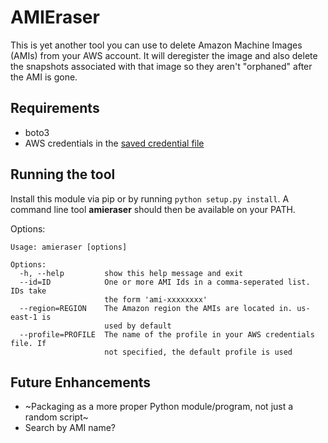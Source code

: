 # AMIEraser

This is yet another tool you can use to delete Amazon Machine Images (AMIs)
from your AWS account. It will deregister the image and also delete
the snapshots associated with that image so they aren't "orphaned" after
the AMI is gone.

## Requirements

* boto3
* AWS credentials in the [saved credential file](http://boto3.readthedocs.io/en/latest/guide/configuration.html#interactive-configuration)

## Running the tool

Install this module via pip or by running `python setup.py install`. A command 
line tool **amieraser** should then be available on your PATH.

Options:

    Usage: amieraser [options]

    Options:
      -h, --help         show this help message and exit
      --id=ID            One or more AMI Ids in a comma-seperated list. IDs take
                         the form 'ami-xxxxxxxx'
      --region=REGION    The Amazon region the AMIs are located in. us-east-1 is
                         used by default
      --profile=PROFILE  The name of the profile in your AWS credentials file. If
                         not specified, the default profile is used

## Future Enhancements

* ~Packaging as a more proper Python module/program, not just a random script~
* Search by AMI name?
